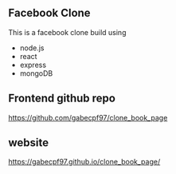 ## Facebook Clone
This is a facebook clone build using 
- node.js
- react
- express
- mongoDB

## Frontend github repo
https://github.com/gabecpf97/clone_book_page

## website
https://gabecpf97.github.io/clone_book_page/
